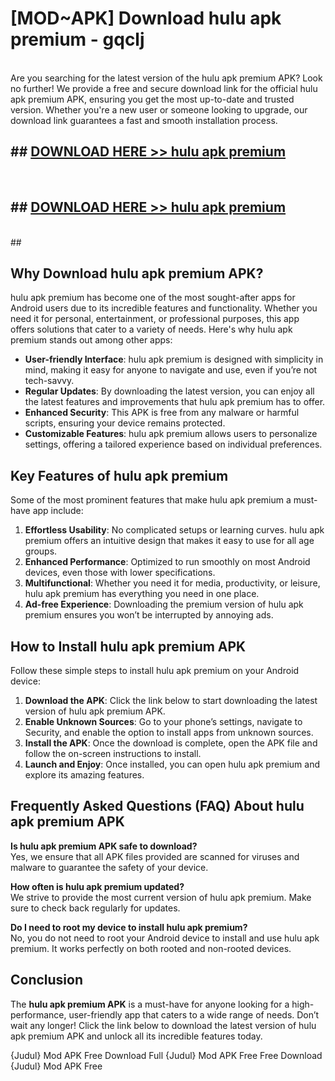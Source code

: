 # [MOD~APK] Download hulu apk premium - gqclj <br>
<br>
Are you searching for the latest version of the hulu apk premium APK? Look no further! We provide a free and secure download link for the official hulu apk premium APK, ensuring you get the most up-to-date and trusted version. Whether you're a new user or someone looking to upgrade, our download link guarantees a fast and smooth installation process.


## ##  [DOWNLOAD HERE >> hulu apk premium](https://freeplayer.one?title=hulu_apk_premium&ref=OK1)
  <br>

##  ## [DOWNLOAD HERE >> hulu apk premium](https://freeplayer.one?title=hulu_apk_premium&ref=OK1)
  <br>
  ##



## Why Download hulu apk premium APK?

hulu apk premium has become one of the most sought-after apps for Android users due to its incredible features and functionality. Whether you need it for personal, entertainment, or professional purposes, this app offers solutions that cater to a variety of needs. Here's why hulu apk premium stands out among other apps:

- **User-friendly Interface**: hulu apk premium is designed with simplicity in mind, making it easy for anyone to navigate and use, even if you’re not tech-savvy.
- **Regular Updates**: By downloading the latest version, you can enjoy all the latest features and improvements that hulu apk premium has to offer.
- **Enhanced Security**: This APK is free from any malware or harmful scripts, ensuring your device remains protected.
- **Customizable Features**: hulu apk premium allows users to personalize settings, offering a tailored experience based on individual preferences.

## Key Features of hulu apk premium

Some of the most prominent features that make hulu apk premium a must-have app include:

1. **Effortless Usability**: No complicated setups or learning curves. hulu apk premium offers an intuitive design that makes it easy to use for all age groups.
2. **Enhanced Performance**: Optimized to run smoothly on most Android devices, even those with lower specifications.
3. **Multifunctional**: Whether you need it for media, productivity, or leisure, hulu apk premium has everything you need in one place.
4. **Ad-free Experience**: Downloading the premium version of hulu apk premium ensures you won’t be interrupted by annoying ads.

## How to Install hulu apk premium APK

Follow these simple steps to install hulu apk premium on your Android device:

1. **Download the APK**: Click the link below to start downloading the latest version of hulu apk premium APK.
2. **Enable Unknown Sources**: Go to your phone’s settings, navigate to Security, and enable the option to install apps from unknown sources.
3. **Install the APK**: Once the download is complete, open the APK file and follow the on-screen instructions to install.
4. **Launch and Enjoy**: Once installed, you can open hulu apk premium and explore its amazing features.

## Frequently Asked Questions (FAQ) About hulu apk premium APK

**Is hulu apk premium APK safe to download?**  
Yes, we ensure that all APK files provided are scanned for viruses and malware to guarantee the safety of your device.

**How often is hulu apk premium updated?**  
We strive to provide the most current version of hulu apk premium. Make sure to check back regularly for updates.

**Do I need to root my device to install hulu apk premium?**  
No, you do not need to root your Android device to install and use hulu apk premium. It works perfectly on both rooted and non-rooted devices.

## Conclusion

The **hulu apk premium APK** is a must-have for anyone looking for a high-performance, user-friendly app that caters to a wide range of needs. Don’t wait any longer! Click the link below to download the latest version of hulu apk premium APK and unlock all its incredible features today.

{Judul} Mod APK Free
Download Full {Judul} Mod APK Free
Free Download {Judul} Mod APK Free


